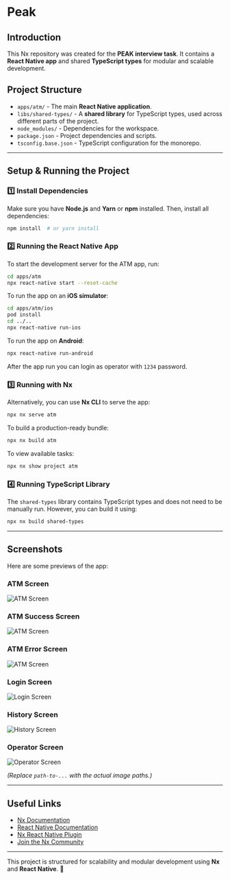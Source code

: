 # Peak

## Introduction

This Nx repository was created for the **PEAK interview task**. It contains a **React Native app** and shared **TypeScript types** for modular and scalable development.

## Project Structure

- `apps/atm/` - The main **React Native application**.
- `libs/shared-types/` - A **shared library** for TypeScript types, used across different parts of the project.
- `node_modules/` - Dependencies for the workspace.
- `package.json` - Project dependencies and scripts.
- `tsconfig.base.json` - TypeScript configuration for the monorepo.

---

## Setup & Running the Project

### 1️⃣ Install Dependencies

Make sure you have **Node.js** and **Yarn** or **npm** installed. Then, install all dependencies:

```sh
npm install  # or yarn install
```

### 2️⃣ Running the React Native App

To start the development server for the ATM app, run:

```sh
cd apps/atm
npx react-native start --reset-cache
```

To run the app on an **iOS simulator**:

```sh
cd apps/atm/ios
pod install
cd ../..
npx react-native run-ios
```

To run the app on **Android**:

```sh
npx react-native run-android
```

After the app run you can login as operator with `1234` password.

### 3️⃣ Running with Nx

Alternatively, you can use **Nx CLI** to serve the app:

```sh
npx nx serve atm
```

To build a production-ready bundle:

```sh
npx nx build atm
```

To view available tasks:

```sh
npx nx show project atm
```

### 4️⃣ Running TypeScript Library

The `shared-types` library contains TypeScript types and does not need to be manually run. However, you can build it using:

```sh
npx nx build shared-types
```

---

## Screenshots

Here are some previews of the app:

### ATM Screen

![ATM Screen](apps/atm/assets/screenshots/atm-screen.png)

### ATM Success Screen

![ATM Screen](apps/atm/assets/screenshots/success-screen.png)

### ATM Error Screen

![ATM Screen](apps/atm/assets/screenshots/error-screen.png)

### Login Screen

![Login Screen](apps/atm/assets/screenshots/login-screen.png)

### History Screen

![History Screen](apps/atm/assets/screenshots/history-screen.png)

### Operator Screen

![Operator Screen](apps/atm/assets/screenshots/operator-screen.png)

_(Replace `path-to-...` with the actual image paths.)_

---

## Useful Links

- [Nx Documentation](https://nx.dev/)
- [React Native Documentation](https://reactnative.dev/)
- [Nx React Native Plugin](https://nx.dev/nx-api/react-native)
- [Join the Nx Community](https://go.nx.dev/community)

---

This project is structured for scalability and modular development using **Nx** and **React Native**. 🚀
